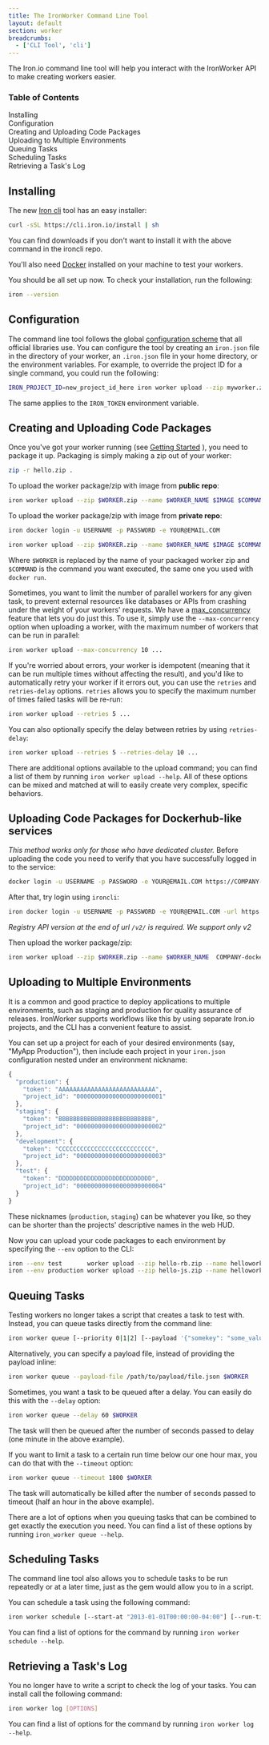 ```yaml
---
title: The IronWorker Command Line Tool
layout: default
section: worker
breadcrumbs:
  - ['CLI Tool', 'cli']
---
```


The Iron.io command line tool will help you interact with the IronWorker API to make creating workers easier.

<section id="toc">
  <h3>Table of Contents</h3>
  <ul>
    <li><a href="#installing">Installing</a></li>
    <li><a href="#configuration">Configuration</a></li>
    <li><a href="#creating__uploading_code_packages">Creating and Uploading Code Packages</a></li>
    <li><a href="#uploading_to_multiple_environments">Uploading to Multiple Environments</a></li>
    <li><a href="#queuing_tasks">Queuing Tasks</a></li>
    <li><a href="#scheduling_tasks">Scheduling Tasks</a></li>
    <li><a href="#retrieving_a_tasks_log">Retrieving a Task's Log</a></li>
  </ul>
</section>

<h2 id="installing">Installing</h2>

The new [Iron cli](https://github.com/iron-io/ironcli) tool has an easy installer:

```sh
curl -sSL https://cli.iron.io/install | sh
```

You can find downloads if you don't want to install it with the above command in the ironcli repo.

You'll also need [Docker](http://docker.com) installed on your machine to test your workers.

You should be all set up now. To check your installation, run the following:

```sh
iron --version
```

<h2 id="configuration">Configuration</h2>

The command line tool follows the global
[configuration scheme](/worker/reference/configuration) that all official libraries
use. You can configure the tool by creating an `iron.json` file in the
directory of your worker, an `.iron.json` file in your home directory,
or the environment variables. For example, to override the project ID for a
single command, you could run the following:

```sh
IRON_PROJECT_ID=new_project_id_here iron worker upload --zip myworker.zip --name myworker iron/images:ruby-2.1 ruby myworker.rb
```

The same applies to the `IRON_TOKEN` environment variable.

<h2 id="creating__uploading_code_packages"> Creating and Uploading Code Packages </h2>

Once you've got your worker running (see [Getting Started](/worker/beta/getting_started) ), you need to package it up. Packaging
is simply making a zip out of your worker:

```sh
zip -r hello.zip .
```

To upload the worker package/zip with image from **public repo**:

```sh
iron worker upload --zip $WORKER.zip --name $WORKER_NAME $IMAGE $COMMAND
```

To upload the worker package/zip with image from **private repo**:

```sh
iron docker login -u USERNAME -p PASSWORD -e YOUR@EMAIL.COM
```

```sh
iron worker upload --zip $WORKER.zip --name $WORKER_NAME $IMAGE $COMMAND
```

Where `$WORKER` is replaced by the name of your packaged worker zip and `$COMMAND` is the command you want executed, the same
one you used with `docker run`.

Sometimes, you want to limit the number of parallel workers for any given task, to prevent external resources like databases or APIs from crashing under the weight of your workers' requests. We have a [max_concurrency](https://blog.iron.io/ironworkers-most-requested-feature-is) feature that lets you do just this. To use it, simply use the `--max-concurrency` option when uploading a worker, with the maximum number of workers that can be run in parallel:

```sh
iron worker upload --max-concurrency 10 ...
```

If you're worried about errors, your worker is idempotent (meaning that it can be run multiple times without affecting the result), and you'd like to automatically retry your worker if it errors out, you can use the `retries` and `retries-delay` options. `retries` allows you to specify the maximum number of times failed tasks will be re-run:

```sh
iron worker upload --retries 5 ...
```

You can also optionally specify the delay between retries by using `retries-delay`:

```sh
iron worker upload --retries 5 --retries-delay 10 ...
```

There are additional options available to the upload command; you can find
a list of them by running `iron worker upload --help`. All of these options can be mixed and matched at will to easily create very complex, specific behaviors.

<h2 id="creating__uploading_code_packages"> Uploading Code Packages for Dockerhub-like services </h2>

*This method works only for those who have dedicated cluster.*
Before uploading the code you need to verify that you have successfully logged in to the service:

```sh
docker login -u USERNAME -p PASSWORD -e YOUR@EMAIL.COM https://COMPANY-docker-dockerv2-local.SERVICE.com/v2/
```

After that, try login using `ironcli`:

```sh
iron docker login -u USERNAME -p PASSWORD -e YOUR@EMAIL.COM -url https://COMPANY-docker-dockerv2-local.SERVICE.com/v2/
```
*Registry API version at the end of url `/v2/` is required. We support only v2*

Then upload the worker package/zip:

```sh
iron worker upload --zip $WORKER.zip --name $WORKER_NAME  COMPANY-docker-dockerv2-local.SERVICE.com/REPO-NAME:TAG-NAME $COMMAND
```

<h2 id="uploading_to_multiple_environments">Uploading to Multiple Environments</h2>

It is a common and good practice to deploy applications to multiple environments, such as staging and production for quality assurance of releases. IronWorker supports workflows like this by using separate Iron.io projects, and the CLI has a convenient feature to assist.

You can set up a project for each of your desired environments (say, "MyApp Production"), then include each project in your `iron.json` configuration nested under an environment nickname:

```js
{
  "production": {
    "token": "AAAAAAAAAAAAAAAAAAAAAAAAAAA",
    "project_id": "000000000000000000000001"
  },
  "staging": {
    "token": "BBBBBBBBBBBBBBBBBBBBBBBBBB",
    "project_id": "000000000000000000000002"
  },
  "development": {
    "token": "CCCCCCCCCCCCCCCCCCCCCCCCCC",
    "project_id": "000000000000000000000003"
  },
  "test": {
    "token": "DDDDDDDDDDDDDDDDDDDDDDDDDD",
    "project_id": "000000000000000000000004"
  }
}
```

These nicknames (`production`, `staging`) can be whatever you like, so they can be shorter than the projects' descriptive names in the web HUD.

Now you can upload your code packages to each environment by specifying the `--env` option to the CLI:

```sh
iron --env test       worker upload --zip hello-rb.zip --name helloworker-rb iron/images:ruby-2.1 ruby myworker.rb
iron --env production worker upload --zip hello-js.zip --name helloworker-js iron/images:node-0.10 node myworker.js
```

<h2 id="queuing_tasks">Queuing Tasks</h2>

Testing workers no longer takes a script that creates a task to test with.
Instead, you can queue tasks directly from the command line:

```sh
iron worker queue [--priority 0|1|2] [--payload '{"somekey": "some_value", "array": ["item1", "item2"]}'] $WORKER
```

Alternatively, you can specify a payload file, instead of providing the payload inline:

```sh
iron worker queue --payload-file /path/to/payload/file.json $WORKER
```

Sometimes, you want a task to be queued after a delay. You can easily do this with the `--delay` option:

```sh
iron worker queue --delay 60 $WORKER
```

The task will then be queued after the number of seconds passed to delay (one minute in the above example).

If you want to limit a task to a certain run time below our one hour max, you can do that with the `--timeout` option:

```sh
iron worker queue --timeout 1800 $WORKER
```

The task will automatically be killed after the number of seconds passed to timeout (half an hour in the above example).

There are a lot of options when you queuing tasks that can be combined to get exactly the execution you need. You can find a list of these options by running `iron_worker queue --help`.

<h2 id="scheduling_tasks">Scheduling Tasks</h2>

The command line tool also allows you to schedule tasks to be run repeatedly
or at a later time, just as the gem would allow you to in a script.

You can schedule a task using the following command:

```sh
iron worker schedule [--start-at "2013-01-01T00:00:00-04:00"] [--run-times 4] [--priority 0|1|2] [--payload '{"somekey": "some_value"}'] $WORKER
```

You can find a list of options for the command by running `iron worker schedule --help`.

<h2 id="retrieving_a_tasks_log">Retrieving a Task's Log</h2>

You no longer have to write a script to check the log of your tasks. You can
install call the following command:

```sh
iron worker log [OPTIONS]
```

You can find a list of options for the command by running `iron worker log --help`.
